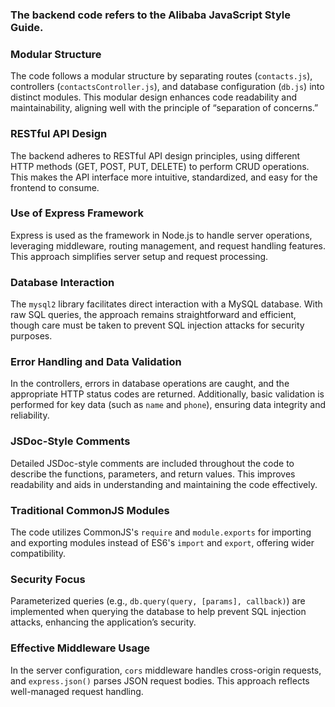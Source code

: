 ### The backend code refers to the Alibaba JavaScript Style Guide.
### Modular Structure

The code follows a modular structure by separating routes (`contacts.js`), controllers (`contactsController.js`), and database configuration (`db.js`) into distinct modules. This modular design enhances code readability and maintainability, aligning well with the principle of “separation of concerns.”

### RESTful API Design

The backend adheres to RESTful API design principles, using different HTTP methods (GET, POST, PUT, DELETE) to perform CRUD operations. This makes the API interface more intuitive, standardized, and easy for the frontend to consume.

### Use of Express Framework

Express is used as the framework in Node.js to handle server operations, leveraging middleware, routing management, and request handling features. This approach simplifies server setup and request processing.

### Database Interaction

The `mysql2` library facilitates direct interaction with a MySQL database. With raw SQL queries, the approach remains straightforward and efficient, though care must be taken to prevent SQL injection attacks for security purposes.

### Error Handling and Data Validation

In the controllers, errors in database operations are caught, and the appropriate HTTP status codes are returned. Additionally, basic validation is performed for key data (such as `name` and `phone`), ensuring data integrity and reliability.

### JSDoc-Style Comments

Detailed JSDoc-style comments are included throughout the code to describe the functions, parameters, and return values. This improves readability and aids in understanding and maintaining the code effectively.

### Traditional CommonJS Modules

The code utilizes CommonJS's `require` and `module.exports` for importing and exporting modules instead of ES6's `import` and `export`, offering wider compatibility.

### Security Focus

Parameterized queries (e.g., `db.query(query, [params], callback)`) are implemented when querying the database to help prevent SQL injection attacks, enhancing the application’s security.

### Effective Middleware Usage

In the server configuration, `cors` middleware handles cross-origin requests, and `express.json()` parses JSON request bodies. This approach reflects well-managed request handling.
